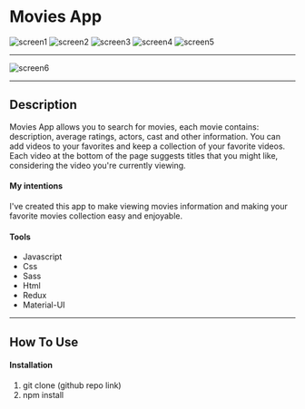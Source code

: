 # Movies App

![screen1](https://user-images.githubusercontent.com/46655309/120081103-07ab8d00-c0bc-11eb-807a-d07370d945d7.JPG)
![screen2](https://user-images.githubusercontent.com/46655309/120081104-08dcba00-c0bc-11eb-885a-73ca5e842dbb.JPG)
![screen3](https://user-images.githubusercontent.com/46655309/120081105-09755080-c0bc-11eb-895f-d83517c59d70.JPG)
![screen4](https://user-images.githubusercontent.com/46655309/120081108-0a0de700-c0bc-11eb-80ff-38f5f29f9fc6.JPG)
![screen5](https://user-images.githubusercontent.com/46655309/120081110-0aa67d80-c0bc-11eb-84c6-9ca79b60622d.JPG)





------------------------------------------------------------------------------------------------------------------------------




![screen6](https://user-images.githubusercontent.com/46655309/120081111-0aa67d80-c0bc-11eb-9f26-57a2566167aa.JPG)

---


## Description

Movies App allows you to search for movies, each movie contains: description, average ratings, actors, cast and other information. You can add videos to your favorites and keep a collection of your favorite videos. Each video at the bottom of the page suggests titles that you might like, considering the video you're currently viewing.

#### My intentions

I've created this app to make viewing movies information and making your favorite movies collection easy and enjoyable.

#### Tools

- Javascript
- Css
- Sass
- Html
- Redux
- Material-UI

---

## How To Use


#### Installation

1. git clone (github repo link)
2. npm install 
